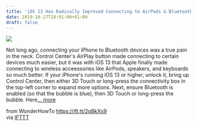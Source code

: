 ```yaml
---
title: 'iOS 13 Has Radically Improved Connecting to AirPods & Bluetooth Devices'
date: 2019-10-27T18:01:00+01:00
draft: false
---
```


[![](https://img.wonderhowto.com/img/49/25/63707333218232/0/ios-13-has-radically-improved-connecting-airpods-bluetooth-devices.1280x600.jpg)](https://ios.gadgethacks.com/how-to/ios-13-has-radically-improved-connecting-airpods-bluetooth-devices-0208767/)

Not long ago, connecting your iPhone to Bluetooth devices was a true pain in the neck. Control Center's AirPlay button made connecting to certain devices much easier, but it was with iOS 13 that Apple finally made connecting to wireless acceessories like AirPods, speakers, and keyboards so much better. If your iPhone's running iOS 13 or higher, unlock it, bring up Control Center, then either 3D Touch or long-press the connectivity box in the top-left corner to expand more options. Next, ensure Bluetooth is enabled (so that the bubble is blue), then 3D Touch or long-press the bubble. Here[... more](https://ios.gadgethacks.com/how-to/ios-13-has-radically-improved-connecting-airpods-bluetooth-devices-0208767/)

  
  
from WonderHowTo https://ift.tt/2qBkXs9  
via [IFTTT](https://ifttt.com/?ref=da&site=blogger)